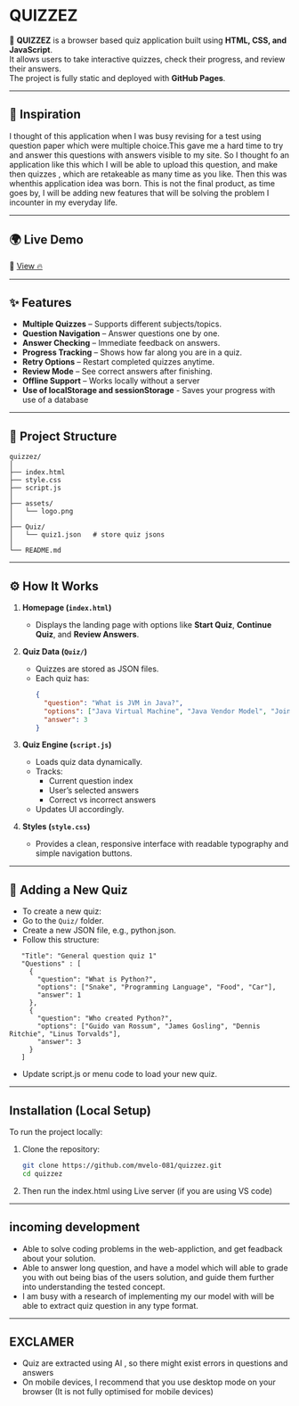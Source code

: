 # QUIZZEZ

🎯 **QUIZZEZ** is a browser based quiz application built using **HTML, CSS, and JavaScript**.  
It allows users to take interactive quizzes, check their progress, and review their answers.  
The project is fully static and deployed with **GitHub Pages**.

---
## 🕺 Inspiration

I thought of this application when I was busy revising for a test using question paper
which were multiple choice.This gave me a hard time to try and answer this questions with answers
visible to my site. So I thought fo an application like this which I will be able to upload this 
question, and make then quizzes , which are retakeable as many time as you like.
Then this was whenthis application idea was born.
This is not the final product, as time goes by, I will be adding new features that will be
solving the problem I incounter in my everyday life.

---

## 🌍 Live Demo

🔗 [View 🔥](https://mvelo-081.github.io/quizzez/)

---

## ✨ Features

- **Multiple Quizzes** – Supports different subjects/topics.
- **Question Navigation** – Answer questions one by one.
- **Answer Checking** – Immediate feedback on answers.
- **Progress Tracking** – Shows how far along you are in a quiz.
- **Retry Options** – Restart completed quizzes anytime.
- **Review Mode** – See correct answers after finishing.
- **Offline Support** – Works locally without a server
- **Use of localStorage and sessionStorage** - Saves your progress with use of a database

---

## 📂 Project Structure

```text
quizzez/
│
├── index.html
├── style.css
├── script.js
│
├── assets/
│   └── logo.png
│
├── Quiz/
│   └── quiz1.json   # store quiz jsons
│
└── README.md
```

---

## ⚙️ How It Works

1. **Homepage (`index.html`)**  
   - Displays the landing page with options like **Start Quiz**, **Continue Quiz**, and **Review Answers**.

2. **Quiz Data (`Quiz/`)**  
   - Quizzes are stored as JSON files.  
   - Each quiz has:
     ```json
     {
       "question": "What is JVM in Java?",
       "options": ["Java Virtual Machine", "Java Vendor Model", "Joint Variable Method", "None of the above"],
       "answer": 3
     }
     ```

3. **Quiz Engine (`script.js`)**  
   - Loads quiz data dynamically.  
   - Tracks:
     - Current question index  
     - User’s selected answers  
     - Correct vs incorrect answers  
   - Updates UI accordingly.

4. **Styles (`style.css`)**  
   - Provides a clean, responsive interface with readable typography and simple navigation buttons.

---

## 📖 Adding a New Quiz

- To create a new quiz:
- Go to the `Quiz/` folder.
- Create a new JSON file, e.g., python.json.
- Follow this structure:
```text
   "Title": "General question quiz 1"
   "Questions" : [
     {
       "question": "What is Python?",
       "options": ["Snake", "Programming Language", "Food", "Car"],
       "answer": 1
     },
     {
       "question": "Who created Python?",
       "options": ["Guido van Rossum", "James Gosling", "Dennis Ritchie", "Linus Torvalds"],
       "answer": 3
     }
   ]
```
- Update script.js or menu code to load your new quiz.

---

##  Installation (Local Setup)

To run the project locally:

1. Clone the repository:
    ```bash
    git clone https://github.com/mvelo-081/quizzez.git
    cd quizzez
    ```

2. Then run the index.html using Live server (if you are using VS code)

---

## incoming development

- Able to solve coding problems in the web-appliction, and get feadback about your solution.
- Able to answer long question, and have a model which will able to grade you with out being bias of the users solution,
  and guide them further into understanding the tested concept.
- I am busy with a research of implementing my our model with will be able to extract quiz question in any type format.
  
---

## EXCLAMER 

- Quiz are extracted using AI , so there might exist errors in questions and answers
- On mobile devices, I recommend that you use desktop mode on your browser (It is not fully optimised for mobile devices)

